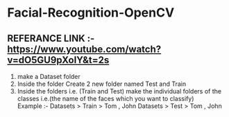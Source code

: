 # Facial-Recognition-OpenCV

## REFERANCE LINK :- https://www.youtube.com/watch?v=dO5GU9pXoIY&t=2s

1. make a Dataset folder
2. Inside the folder Create 2 new folder named Test and Train
3. Inside the folders i.e. (Train and Test) make the individual folders of the classes i.e.(the name of the faces which you want to classify)<br>
   Example :- Datasets > Train > Tom , John
              Datasets > Test  > Tom , John